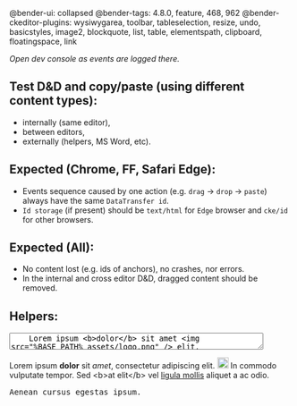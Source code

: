 @bender-ui: collapsed
@bender-tags: 4.8.0, feature, 468, 962
@bender-ckeditor-plugins: wysiwygarea, toolbar, tableselection, resize, undo, basicstyles, image2, blockquote, list, table, elementspath, clipboard, floatingspace, link

_Open dev console as events are logged there._

## Test D&amp;D and copy/paste (using different content types):
 * internally (same editor),
 * between editors,
 * externally (helpers, MS Word, etc).

## Expected (Chrome, FF, Safari Edge):
 * Events sequence caused by one action (e.g. `drag` -> `drop` -> `paste`) always have the same `DataTransfer id`.
 * `Id storage` (if present) should be `text/html` for `Edge` browser and `cke/id` for other browsers.

## Expected (All):
 * No content lost (e.g. ids of anchors), no crashes, nor errors.
 * In the internal and cross editor D&D, dragged content should be removed.

## Helpers:
 <textarea style="width:90%; height:30px;">
 	Lorem ipsum <b>dolor</b> sit amet <img src="%BASE_PATH%_assets/logo.png" /> elit.
 </textarea>

Lorem ipsum <b>dolor</b> sit <i>amet</i>, consectetur adipiscing elit.
<img height="20" alt="CKEditor logo" src="%BASE_PATH%_assets/logo.png" /> In commodo
vulputate tempor. Sed &lt;b&gt;at elit&lt;/b&gt; vel <a href="foo">ligula mollis</a> aliquet a ac odio.
<pre>Aenean cursus egestas ipsum.</pre>
